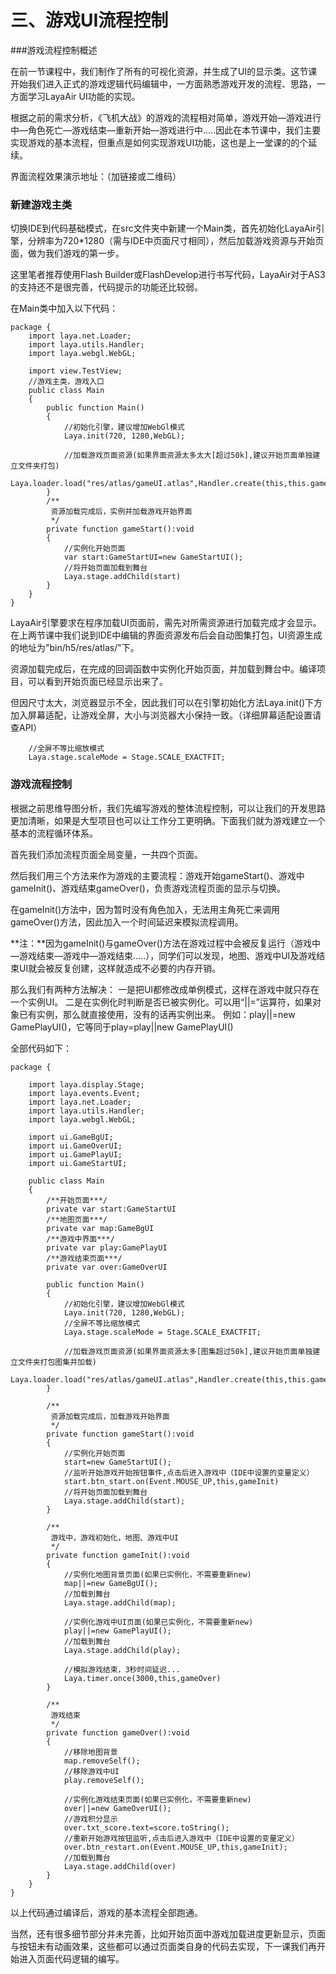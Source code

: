 # 三、游戏UI流程控制

###游戏流程控制概述

​	在前一节课程中，我们制作了所有的可视化资源，并生成了UI的显示类。这节课开始我们进入正式的游戏逻辑代码编辑中，一方面熟悉游戏开发的流程、思路，一方面学习LayaAir UI功能的实现。

​       根据之前的需求分析，《飞机大战》的游戏的流程相对简单，游戏开始—游戏进行中—角色死亡—游戏结束—重新开始—游戏进行中.....因此在本节课中，我们主要实现游戏的基本流程，但重点是如何实现游戏UI功能，这也是上一堂课的的个延续。

界面流程效果演示地址：（加链接或二维码）



### 新建游戏主类

切换IDE到代码基础模式，在src文件夹中新建一个Main类，首先初始化LayaAir引擎，分辨率为720*1280（需与IDE中页面尺寸相同），然后加载游戏资源与开始页面，做为我们游戏的第一步。

这里笔者推荐使用Flash Builder或FlashDevelop进行书写代码，LayaAir对于AS3的支持还不是很完善，代码提示的功能还比较弱。

在Main类中加入以下代码：

```
package {
	import laya.net.Loader;
	import laya.utils.Handler;
	import laya.webgl.WebGL;
	
	import view.TestView;
	//游戏主类，游戏入口
	public class Main 
	{
		public function Main()
		{
			//初始化引擎，建议增加WebGl模式
			Laya.init(720, 1280,WebGL);

			//加载游戏页面资源(如果界面资源太多太大[超过50k],建议开始页面单独建立文件夹打包)
			Laya.loader.load("res/atlas/gameUI.atlas",Handler.create(this,this.gameStart))
		}
		/**
		 资源加载完成后，实例并加载游戏开始界面
		 */
		private function gameStart():void
		{
            //实例化开始页面
			var start:GameStartUI=new GameStartUI();
			//将开始页面加载到舞台
			Laya.stage.addChild(start)
		}
	}
}
```

LayaAir引擎要求在程序加载UI页面前，需先对所需资源进行加载完成才会显示。在上两节课中我们说到IDE中编辑的界面资源发布后会自动图集打包，UI资源生成的地址为"bin/h5/res/atlas/"下。

 资源加载完成后，在完成的回调函数中实例化开始页面，并加载到舞台中。编译项目，可以看到开始页面已经显示出来了。

但因尺寸太大，浏览器显示不全，因此我们可以在引擎初始化方法Laya.init()下方加入屏幕适配，让游戏全屏，大小与浏览器大小保持一致。（详细屏幕适配设置请查API）

```
	//全屏不等比缩放模式
	Laya.stage.scaleMode = Stage.SCALE_EXACTFIT;
```



### 游戏流程控制

根据之前思维导图分析，我们先编写游戏的整体流程控制，可以让我们的开发思路更加清晰，如果是大型项目也可以让工作分工更明确。下面我们就为游戏建立一个基本的流程循环体系。

首先我们添加流程页面全局变量，一共四个页面。

然后我们用三个方法来作为游戏的主要流程：游戏开始gameStart()、游戏中gameInit()、游戏结束gameOver()，负责游戏流程页面的显示与切换。

在gameInit()方法中，因为暂时没有角色加入，无法用主角死亡来调用gameOver()方法，因此加入一个时间延迟来模拟流程调用。

**注：**因为gameInit()与gameOver()方法在游戏过程中会被反复运行（游戏中—游戏结束—游戏中—游戏结束.....），同学们可以发现，地图、游戏中UI及游戏结束UI就会被反复创建，这样就造成不必要的内存开销。

那么我们有两种方法解决：
一是把UI都修改成单例模式，这样在游戏中就只存在一个实例UI。
二是在实例化时判断是否已被实例化。可以用“||=”运算符，如果对象已有实例，那么就直接使用，没有的话再实例出来。
例如：play||=new GamePlayUI()，它等同于play=play||new GamePlayUI()

全部代码如下：

```
package {
	
	import laya.display.Stage;
	import laya.events.Event;
	import laya.net.Loader;
	import laya.utils.Handler;
	import laya.webgl.WebGL;
	
	import ui.GameBgUI;
	import ui.GameOverUI;
	import ui.GamePlayUI;
	import ui.GameStartUI;
	
	public class Main
	{
		/**开始页面***/
		private var start:GameStartUI
		/**地图页面***/
		private var map:GameBgUI
		/**游戏中界面***/
		private var play:GamePlayUI
		/**游戏结束页面***/
		private var over:GameOverUI
		
		public function Main()
		{
			//初始化引擎，建议增加WebGl模式
			Laya.init(720, 1280,WebGL);
			//全屏不等比缩放模式
			Laya.stage.scaleMode = Stage.SCALE_EXACTFIT;
			
			//加载游戏页面资源(如果界面资源太多[图集超过50k],建议开始页面单独建立文件夹打包图集并加载)
			Laya.loader.load("res/atlas/gameUI.atlas",Handler.create(this,this.gameStart))
		}
		
		/**
		 资源加载完成后，加载游戏开始界面
		 */
		private function gameStart():void
		{
			//实例化开始页面
			start=new GameStartUI();
			//监听开始游戏开始按钮事件,点击后进入游戏中（IDE中设置的变量定义）
			start.btn_start.on(Event.MOUSE_UP,this,gameInit)
			//将开始页面加载到舞台
			Laya.stage.addChild(start);
		}
		
		/**
		 游戏中，游戏初始化，地图、游戏中UI
		 */
		private function gameInit():void
		{
			//实例化地图背景页面(如果已实例化，不需要重新new)
			map||=new GameBgUI();
			//加载到舞台
			Laya.stage.addChild(map);
			
			//实例化游戏中UI页面(如果已实例化，不需要重新new)
			play||=new GamePlayUI();
			//加载到舞台
			Laya.stage.addChild(play);
			
			//模拟游戏结束，3秒时间延迟...
			Laya.timer.once(3000,this,gameOver)
		}
		
		/**
		 游戏结束
		 */
		private function gameOver():void
		{
			//移除地图背景
			map.removeSelf();
			//移除游戏中UI
			play.removeSelf();
			
			//实例化游戏结束页面(如果已实例化，不需要重新new)
			over||=new GameOverUI();
			//游戏积分显示
			over.txt_score.text=score.toString();
			//重新开始游戏按钮监听,点击后进入游戏中（IDE中设置的变量定义）
			over.btn_restart.on(Event.MOUSE_UP,this,gameInit);
			//加载到舞台
			Laya.stage.addChild(over)
		}
	}
}
```

以上代码通过编译后，游戏的基本流程全部跑通。

当然，还有很多细节部分并未完善，比如开始页面中游戏加载进度更新显示，页面与按钮未有动画效果，这些都可以通过页面类自身的代码去实现，下一课我们再开始进入页面代码逻辑的编写。


